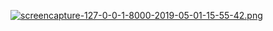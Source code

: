 [![screencapture-127-0-0-1-8000-2019-05-01-15-55-42.png](https://i.postimg.cc/Sxbq0pF5/screencapture-127-0-0-1-8000-2019-05-01-15-55-42.png)](https://postimg.cc/LnDGfwsB)
